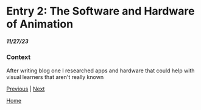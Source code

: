 # Entry 2: The Software and Hardware of Animation
##### 11/27/23
### Context
After writing blog one I researched apps and hardware that could help with visual learners that aren't really known 

[Previous](entry01.md) | [Next](entry03.md)

[Home](../README.md)